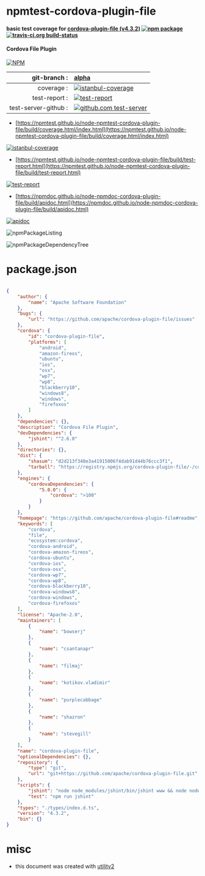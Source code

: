# npmtest-cordova-plugin-file

#### basic test coverage for  [cordova-plugin-file (v4.3.2)](https://github.com/apache/cordova-plugin-file#readme)  [![npm package](https://img.shields.io/npm/v/npmtest-cordova-plugin-file.svg?style=flat-square)](https://www.npmjs.org/package/npmtest-cordova-plugin-file) [![travis-ci.org build-status](https://api.travis-ci.org/npmtest/node-npmtest-cordova-plugin-file.svg)](https://travis-ci.org/npmtest/node-npmtest-cordova-plugin-file)

#### Cordova File Plugin

[![NPM](https://nodei.co/npm/cordova-plugin-file.png?downloads=true&downloadRank=true&stars=true)](https://www.npmjs.com/package/cordova-plugin-file)

| git-branch : | [alpha](https://github.com/npmtest/node-npmtest-cordova-plugin-file/tree/alpha)|
|--:|:--|
| coverage : | [![istanbul-coverage](https://npmtest.github.io/node-npmtest-cordova-plugin-file/build/coverage.badge.svg)](https://npmtest.github.io/node-npmtest-cordova-plugin-file/build/coverage.html/index.html)|
| test-report : | [![test-report](https://npmtest.github.io/node-npmtest-cordova-plugin-file/build/test-report.badge.svg)](https://npmtest.github.io/node-npmtest-cordova-plugin-file/build/test-report.html)|
| test-server-github : | [![github.com test-server](https://npmtest.github.io/node-npmtest-cordova-plugin-file/GitHub-Mark-32px.png)](https://npmtest.github.io/node-npmtest-cordova-plugin-file/build/app/index.html) | | build-artifacts : | [![build-artifacts](https://npmtest.github.io/node-npmtest-cordova-plugin-file/glyphicons_144_folder_open.png)](https://github.com/npmtest/node-npmtest-cordova-plugin-file/tree/gh-pages/build)|

- [https://npmtest.github.io/node-npmtest-cordova-plugin-file/build/coverage.html/index.html](https://npmtest.github.io/node-npmtest-cordova-plugin-file/build/coverage.html/index.html)

[![istanbul-coverage](https://npmtest.github.io/node-npmtest-cordova-plugin-file/build/screenCapture.buildCi.browser.%252Ftmp%252Fbuild%252Fcoverage.lib.html.png)](https://npmtest.github.io/node-npmtest-cordova-plugin-file/build/coverage.html/index.html)

- [https://npmtest.github.io/node-npmtest-cordova-plugin-file/build/test-report.html](https://npmtest.github.io/node-npmtest-cordova-plugin-file/build/test-report.html)

[![test-report](https://npmtest.github.io/node-npmtest-cordova-plugin-file/build/screenCapture.buildCi.browser.%252Ftmp%252Fbuild%252Ftest-report.html.png)](https://npmtest.github.io/node-npmtest-cordova-plugin-file/build/test-report.html)

- [https://npmdoc.github.io/node-npmdoc-cordova-plugin-file/build/apidoc.html](https://npmdoc.github.io/node-npmdoc-cordova-plugin-file/build/apidoc.html)

[![apidoc](https://npmdoc.github.io/node-npmdoc-cordova-plugin-file/build/screenCapture.buildCi.browser.%252Ftmp%252Fbuild%252Fapidoc.html.png)](https://npmdoc.github.io/node-npmdoc-cordova-plugin-file/build/apidoc.html)

![npmPackageListing](https://npmtest.github.io/node-npmtest-cordova-plugin-file/build/screenCapture.npmPackageListing.svg)

![npmPackageDependencyTree](https://npmtest.github.io/node-npmtest-cordova-plugin-file/build/screenCapture.npmPackageDependencyTree.svg)



# package.json

```json

{
    "author": {
        "name": "Apache Software Foundation"
    },
    "bugs": {
        "url": "https://github.com/apache/cordova-plugin-file/issues"
    },
    "cordova": {
        "id": "cordova-plugin-file",
        "platforms": [
            "android",
            "amazon-fireos",
            "ubuntu",
            "ios",
            "osx",
            "wp7",
            "wp8",
            "blackberry10",
            "windows8",
            "windows",
            "firefoxos"
        ]
    },
    "dependencies": {},
    "description": "Cordova File Plugin",
    "devDependencies": {
        "jshint": "^2.6.0"
    },
    "directories": {},
    "dist": {
        "shasum": "d2d213f340e3a41915006f4dab91d44b76ccc3f1",
        "tarball": "https://registry.npmjs.org/cordova-plugin-file/-/cordova-plugin-file-4.3.2.tgz"
    },
    "engines": {
        "cordovaDependencies": {
            "5.0.0": {
                "cordova": ">100"
            }
        }
    },
    "homepage": "https://github.com/apache/cordova-plugin-file#readme",
    "keywords": [
        "cordova",
        "file",
        "ecosystem:cordova",
        "cordova-android",
        "cordova-amazon-fireos",
        "cordova-ubuntu",
        "cordova-ios",
        "cordova-osx",
        "cordova-wp7",
        "cordova-wp8",
        "cordova-blackberry10",
        "cordova-windows8",
        "cordova-windows",
        "cordova-firefoxos"
    ],
    "license": "Apache-2.0",
    "maintainers": [
        {
            "name": "bowserj"
        },
        {
            "name": "csantanapr"
        },
        {
            "name": "filmaj"
        },
        {
            "name": "kotikov.vladimir"
        },
        {
            "name": "purplecabbage"
        },
        {
            "name": "shazron"
        },
        {
            "name": "stevegill"
        }
    ],
    "name": "cordova-plugin-file",
    "optionalDependencies": {},
    "repository": {
        "type": "git",
        "url": "git+https://github.com/apache/cordova-plugin-file.git"
    },
    "scripts": {
        "jshint": "node node_modules/jshint/bin/jshint www && node node_modules/jshint/bin/jshint src && node node_modules/jshint/bin/jshint tests",
        "test": "npm run jshint"
    },
    "types": "./types/index.d.ts",
    "version": "4.3.2",
    "bin": {}
}
```



# misc
- this document was created with [utility2](https://github.com/kaizhu256/node-utility2)

